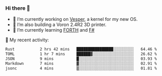 ### Hi there 👋

<!--
**berkus/berkus** is a ✨ _special_ ✨ repository because its `README.md` (this file) appears on your GitHub profile.

Here are some ideas to get you started:

- 🔭 I’m currently working on ...
- 🌱 I’m currently learning ...
- 👯 I’m looking to collaborate on ...
- 🤔 I’m looking for help with ...
- 💬 Ask me about ...
- 📫 How to reach me: ...
- 😄 Pronouns: ...
- ⚡ Fun fact: ...
-->

- 🔭 I’m currently working on [Vesper](https://github.com/metta-systems/vesper), a kernel for my new OS.
- 🔭 I’m also building a Voron 2.4R2 3D printer.
- 🌱 I’m currently learning [FORTH](http://forth.com/starting-forth/) and [F#](https://fsharpforfunandprofit.com/)

💼 My recent activity:

<!--START_SECTION:waka-->

```txt
Rust           2 hrs 42 mins   ████████████████░░░░░░░░░   64.46 %
TOML           1 hr 7 mins     ██████▓░░░░░░░░░░░░░░░░░░   26.62 %
JSON           9 mins          █░░░░░░░░░░░░░░░░░░░░░░░░   03.93 %
Markdown       7 mins          ▓░░░░░░░░░░░░░░░░░░░░░░░░   02.91 %
jsonc          4 mins          ▒░░░░░░░░░░░░░░░░░░░░░░░░   01.81 %
```

<!--END_SECTION:waka-->
